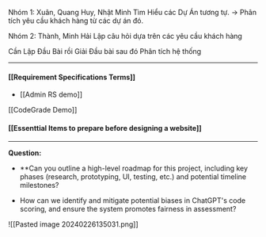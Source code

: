 Nhóm 1: Xuân, Quang Huy, Nhật Minh 
	Tìm Hiểu các Dự Án tương tự.
	-> Phân tích yêu cầu khách hàng từ các dự án đó.

Nhóm 2: Thành, Minh Hải
	Lập câu hỏi dựa trên các yêu cầu khách hàng

Cần Lập Đầu Bài
rồi Giải Đầu bài
sau đó Phân tích hệ thống

---
#### [[Requirement Specifications Terms]]
+ [[Admin RS demo]] 

[[CodeGrade Demo]]

#### [[Essenttial Items to prepare before designing a website]]



---

**Question:**
+ **Can you outline a high-level roadmap for this project, including key phases (research, prototyping, UI, testing, etc.) and potential timeline milestones?

+ How can we identify and mitigate potential biases in ChatGPT's code scoring, and ensure the system promotes fairness in assessment?

![[Pasted image 20240226135031.png]]